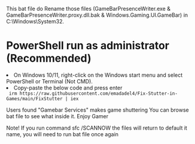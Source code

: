 This bat file do Rename those files
(GameBarPresenceWriter.exe & GameBarPresenceWriter.proxy.dll.bak & Windows.Gaming.UI.GameBar) in C:\Windows\System32.
<h1>PowerShell run as administrator (Recommended) </h1>
<li>On Windows 10/11, right-click on the Windows start menu and select PowerShell or Terminal (Not CMD).</li>
<li>Copy-paste the below code and press enter</li>
<code> irm https://raw.githubusercontent.com/emadadel4/Fix-Stutter-in-Games/main/FixStutter | iex</code></li>

Users found "Gamebar Services" makes game shuttering You can browse bat file to see what inside it. Enjoy Gamer

Note!
If you run command sfc /SCANNOW the files will return to default it name, you will need to run bat file once again
